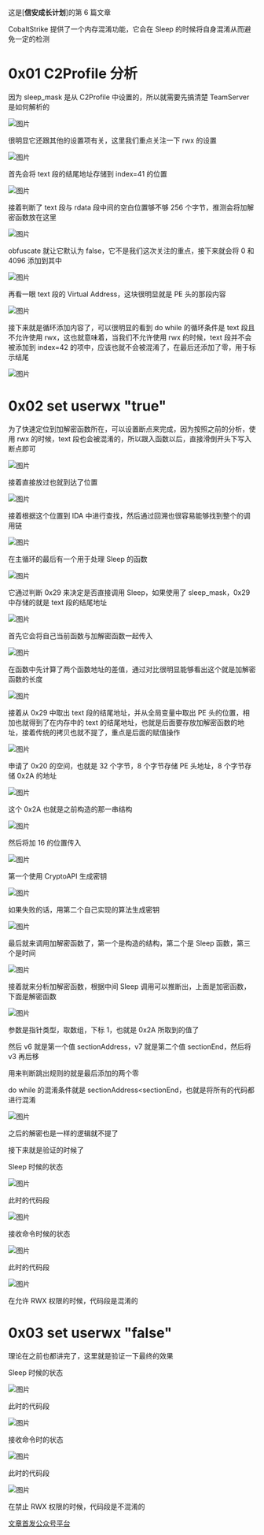 这是\[**信安成长计划**\]的第 6 篇文章

CobaltStrike 提供了一个内存混淆功能，它会在 Sleep 的时候将自身混淆从而避免一定的检测

0x01 C2Profile 分析
=================

因为 sleep\_mask 是从 C2Profile 中设置的，所以就需要先搞清楚 TeamServer 是如何解析的

![图片](https://shs3.b.qianxin.com/attack_forum/2022/02/attach-11d6975b28e6576d2b394b0ce27ed8b300157f52.png)

很明显它还跟其他的设置项有关，这里我们重点关注一下 rwx 的设置

![图片](https://shs3.b.qianxin.com/attack_forum/2022/02/attach-b58b1e54fc6012c1fad3d8e22f73223833f1535b.png)

首先会将 text 段的结尾地址存储到 index=41 的位置

![图片](https://shs3.b.qianxin.com/attack_forum/2022/02/attach-ef781143ad10041cf9cf3cc493f01bd9024c4622.png)

接着判断了 text 段与 rdata 段中间的空白位置够不够 256 个字节，推测会将加解密函数放在这里

![图片](https://shs3.b.qianxin.com/attack_forum/2022/02/attach-5c46ef368116febd2777a3e3576da068dc8389fa.png)

obfuscate 就让它默认为 false，它不是我们这次关注的重点，接下来就会将 0 和 4096 添加到其中

![图片](https://shs3.b.qianxin.com/attack_forum/2022/02/attach-8d03445cc550f0e25e049f9e1e8ee2740df46f9a.png)

再看一眼 text 段的 Virtual Address，这块很明显就是 PE 头的那段内容

![图片](https://shs3.b.qianxin.com/attack_forum/2022/02/attach-38cc1fd1dc4716241db46489118967719cc5b08a.png)

接下来就是循环添加内容了，可以很明显的看到 do while 的循环条件是 text 段且不允许使用 rwx，这也就意味着，当我们不允许使用 rwx 的时候，text 段并不会被添加到 index=42 的项中，应该也就不会被混淆了，在最后还添加了零，用于标示结尾

![图片](https://shs3.b.qianxin.com/attack_forum/2022/02/attach-6bc4cec1f5de37807a3c6ddc8f9a04f2165a8efe.png)

0x02 set userwx "true"
======================

为了快速定位到加解密函数所在，可以设置断点来完成，因为按照之前的分析，使用 rwx 的时候，text 段也会被混淆的，所以跟入函数以后，直接滑倒开头下写入断点即可

![图片](https://shs3.b.qianxin.com/attack_forum/2022/02/attach-bd60e96e7681f2868813cf42a3638cfd6a35a779.png)

接着直接放过也就到达了位置

![图片](https://shs3.b.qianxin.com/attack_forum/2022/02/attach-3436fd2a1c1831955414fa8bfc22f79b36e496bf.png)

接着根据这个位置到 IDA 中进行查找，然后通过回溯也很容易能够找到整个的调用链

![图片](https://shs3.b.qianxin.com/attack_forum/2022/02/attach-0a49b1f713e45560457050e837bf3a9e117c26bf.png)

在主循环的最后有一个用于处理 Sleep 的函数

![图片](https://shs3.b.qianxin.com/attack_forum/2022/02/attach-cb668f381c59e61dbb5636f1be066c3ab7f301b2.png)

它通过判断 0x29 来决定是否直接调用 Sleep，如果使用了 sleep\_mask，0x29 中存储的就是 text 段的结尾地址

![图片](https://shs3.b.qianxin.com/attack_forum/2022/02/attach-7db2b9504ac6de9a051dae8578d86a80e8c38428.png)

首先它会将自己当前函数与加解密函数一起传入

![图片](https://shs3.b.qianxin.com/attack_forum/2022/02/attach-aa9c7b5161922d8e97d56e3a3680f803b68a5880.png)

在函数中先计算了两个函数地址的差值，通过对比很明显能够看出这个就是加解密函数的长度

![图片](https://shs3.b.qianxin.com/attack_forum/2022/02/attach-508cd9d58bbe458cc769bbd8079e59c658cd4baf.png)

接着从 0x29 中取出 text 段的结尾地址，并从全局变量中取出 PE 头的位置，相加也就得到了在内存中的 text 的结尾地址，也就是后面要存放加解密函数的地址，接着传统的拷贝也就不提了，重点是后面的赋值操作

![图片](https://shs3.b.qianxin.com/attack_forum/2022/02/attach-bcbd34e5629456ddcd37cc29e70bbf3cb57a76fe.png)

申请了 0x20 的空间，也就是 32 个字节，8 个字节存储 PE 头地址，8 个字节存储 0x2A 的地址

![图片](https://shs3.b.qianxin.com/attack_forum/2022/02/attach-d74e3df116508010a96ad347318138ee197539f0.png)

这个 0x2A 也就是之前构造的那一串结构

![图片](https://shs3.b.qianxin.com/attack_forum/2022/02/attach-9d8b32ad30666832206535ae9f0d059f5aaee2dc.png)

然后将加 16 的位置传入

![图片](https://shs3.b.qianxin.com/attack_forum/2022/02/attach-c21808032fee1252955e27696f4b358bde29af18.png)

第一个使用 CryptoAPI 生成密钥

![图片](https://shs3.b.qianxin.com/attack_forum/2022/02/attach-fee921c3cac84d971b809e262395b1d1b44bb3ec.png)

如果失败的话，用第二个自己实现的算法生成密钥

![图片](https://shs3.b.qianxin.com/attack_forum/2022/02/attach-7c81ad26e2d53bcc5c6d4d8009ba5b3968e43e0e.png)

最后就来调用加解密函数了，第一个是构造的结构，第二个是 Sleep 函数，第三个是时间

![图片](https://shs3.b.qianxin.com/attack_forum/2022/02/attach-49de1fdf7d63e14e606bc5a00f560551fe8125d8.png)

接着就来分析加解密函数，根据中间 Sleep 调用可以推断出，上面是加密函数，下面是解密函数

![图片](https://shs3.b.qianxin.com/attack_forum/2022/02/attach-3df3cf03eabab6131284c6e0e6421aef0fb7739d.png)

参数是指针类型，取数组，下标 1，也就是 0x2A 所取到的值了

然后 v6 就是第一个值 sectionAddress，v7 就是第二个值 sectionEnd，然后将 v3 再后移

用来判断跳出规则的就是最后添加的两个零

do while 的混淆条件就是 sectionAddress&lt;sectionEnd，也就是将所有的代码都进行混淆

![图片](https://shs3.b.qianxin.com/attack_forum/2022/02/attach-c503ae13bb4c93e7b725ae873d0e0013d095df43.png)

之后的解密也是一样的逻辑就不提了

接下来就是验证的时候了

Sleep 时候的状态

![图片](https://shs3.b.qianxin.com/attack_forum/2022/02/attach-db0e2718670fb38aa35e23ec2b11f6b6f80f2eac.png)

此时的代码段

![图片](https://shs3.b.qianxin.com/attack_forum/2022/02/attach-15e3587ea1771313d1da7c03933a01d5a209d878.png)

接收命令时候的状态

![图片](https://shs3.b.qianxin.com/attack_forum/2022/02/attach-a4a76768ce3b68a07337f7415d78dcf78fcad14e.png)

此时的代码段

![图片](https://shs3.b.qianxin.com/attack_forum/2022/02/attach-267ec3fd3c71cb100e09e13a162c5b6e6764f8ff.png)

在允许 RWX 权限的时候，代码段是混淆的

0x03 set userwx "false"
=======================

理论在之前也都讲完了，这里就是验证一下最终的效果

Sleep 时候的状态

![图片](https://shs3.b.qianxin.com/attack_forum/2022/02/attach-63f2c8f3023a30870727ab6ee84f249d876a712e.png)

此时的代码段

![图片](https://shs3.b.qianxin.com/attack_forum/2022/02/attach-8a07ceca1f7da7fae01a3a52242eaf29d7b383f0.png)

接收命令时的状态

![图片](https://shs3.b.qianxin.com/attack_forum/2022/02/attach-ed73073911032ca1e5799ed91081ab4ad8a3f4a2.png)

此时的代码段

![图片](https://shs3.b.qianxin.com/attack_forum/2022/02/attach-a67b48635449b901495f19bfdb793e7c557243df.png)

在禁止 RWX 权限的时候，代码段是不混淆的

[文章首发公众号平台](https://mp.weixin.qq.com/s/56qpeeEOoayGakx0pWbtRg)